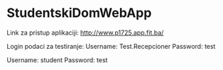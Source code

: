 # StudentskiDomWebApp

Link za pristup aplikaciji: http://www.p1725.app.fit.ba/

Login podaci za testiranje:
Username: Test.Recepcioner
Password: test

Username: student
Password: test
